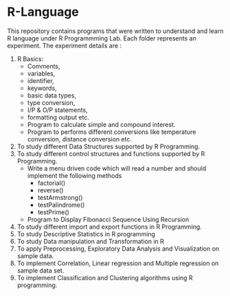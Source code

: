 # R-Language
This repository contains programs that were written to understand and learn R language under R Programmming Lab.
Each folder represents an experiment. The experiment details are :
1. R Basics: 
    * Comments, 
    * variables, 
    * identifier, 
    * keywords, 
    * basic data types, 
    * type conversion, 
    * I/P & O/P statements, 
    * formatting output etc.
    * Program to calculate simple and compound interest.
    * Program to performs different conversions like temperature conversion, distance conversion etc. 
2. To study different Data Structures supported by R Programming.
3. To study different control structures and functions supported by R Programming.
    * Write a menu driven code which will read a number and should implement the following methods
        * factorial()
        * reverse()
        * testArmstrong()
        * testPalindrome()
        * testPrime()
    * Program to Display Fibonacci Sequence Using Recursion
4. To study different import and export functions in R Programming.
5. To study Descriptive Statistics in R programming
6. To study Data manipulation and Transformation in R
7. To apply Preprocessing, Exploratory Data Analysis and Visualization on sample data.
8. To implement Correlation, Linear regression and Multiple regression on sample data set.
9. To implement Classification and Clustering algorithms using R programming. 